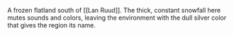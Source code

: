 A frozen flatland south of [[Lan Ruud]]. The thick, constant snowfall here mutes sounds and colors, leaving the environment with the dull silver color that gives the region its name.
